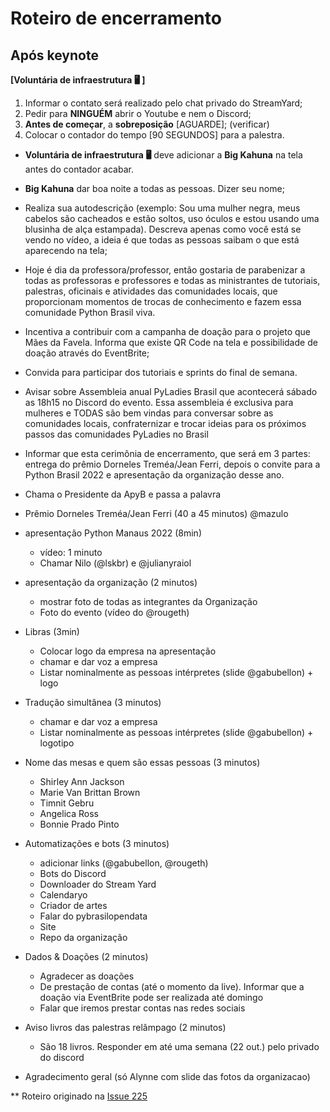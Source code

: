 # Roteiro de encerramento

## Após keynote

**[Voluntária de infraestrutura :desktop_computer: ]**

1. Informar o contato será realizado pelo chat privado do StreamYard;
2. Pedir para **NINGUÉM** abrir o Youtube e nem o Discord;
3. **Antes de começar**, a **sobreposição** [AGUARDE]; (verificar)
4. Colocar o contador do tempo [90 SEGUNDOS] para a palestra.

- **Voluntária de infraestrutura :desktop_computer:** deve adicionar a **Big Kahuna** na tela antes do contador acabar.

- **Big Kahuna** dar boa noite a todas as pessoas. Dizer seu nome;
- Realiza sua autodescrição (exemplo: Sou uma mulher negra, meus cabelos são cacheados e estão soltos, uso óculos e estou usando uma blusinha de alça estampada). Descreva apenas como você está se vendo no vídeo, a ideia é que todas as pessoas saibam o que está aparecendo na tela;

- Hoje é dia da professora/professor, então gostaria de parabenizar a todas as professoras e professores e todas as ministrantes de tutoriais, palestras, oficinais e atividades das comunidades locais, que proporcionam momentos de trocas de conhecimento e fazem essa comunidade Python Brasil viva.

- Incentiva a contribuir com a campanha de doação para o projeto que Mães da Favela. Informa que existe QR Code na tela e possibilidade de doação através do EventBrite;

- Convida para participar dos tutoriais e sprints do final de semana.

- Avisar sobre Assembleia anual PyLadies Brasil que acontecerá sábado as 18h15 no Discord do evento. Essa assembleia é exclusiva para mulheres e TODAS são bem vindas para conversar sobre as comunidades locais, confraternizar e trocar ideias para os próximos passos das comunidades PyLadies no Brasil

- Informar que esta cerimônia de encerramento, que será em 3 partes: entrega do prêmio Dorneles Treméa/Jean Ferri, depois o convite para a Python Brasil 2022 e apresentação da organização desse ano.


- Chama o Presidente da ApyB e passa a palavra

- Prêmio Dorneles Treméa/Jean Ferri (40 a 45 minutos) @mazulo

- apresentação Python Manaus 2022 (8min)
    - vídeo: 1 minuto
    - Chamar Nilo (@lskbr) e @julianyraiol

- apresentação da organização (2 minutos) 
    - mostrar foto de todas as integrantes da Organização
    - Foto do evento (vídeo do @rougeth)
    
- Libras (3min)
    - Colocar logo da empresa na apresentação
    - chamar e dar voz a empresa
    - Listar nominalmente as pessoas intérpretes (slide @gabubellon) + logo

- Tradução simultânea (3 minutos)
    - chamar e dar voz a empresa
    - Listar nominalmente as pessoas intérpretes  (slide @gabubellon) + logotipo
    
- Nome das mesas e quem são essas pessoas (3 minutos)
    - Shirley Ann Jackson 
    - Marie Van Brittan Brown
    - Timnit Gebru
    - Angelica Ross 
    - Bonnie Prado Pinto

- Automatizações e bots (3 minutos)
    - adicionar links (@gabubellon, @rougeth)
    - Bots do Discord
    - Downloader do Stream Yard
    - Calendaryo
    - Criador de artes
    - Falar do pybrasilopendata
    - Site
    - Repo da organização
    
- Dados & Doações (2 minutos)
    - Agradecer as doações
    - De prestação de contas (até o momento da live). Informar que a doação via EventBrite pode ser realizada até domingo
    - Falar que iremos prestar contas nas redes sociais
    
- Aviso livros das palestras relâmpago (2 minutos)
    - São 18 livros. Responder em até uma semana (22 out.) pelo privado do discord
    
- Agradecimento geral (só Alynne com slide das fotos da organizacao)

** Roteiro originado na [Issue 225](https://github.com/pythonbrasil/pybr2021-org/issues/225)

